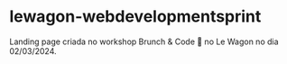 # lewagon-webdevelopmentsprint
Landing page criada no workshop Brunch &amp; Code 🥐 no Le Wagon no dia 02/03/2024.
